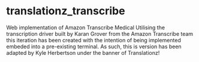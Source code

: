 # translationz_transcribe
Web implementation of Amazon Transcribe Medical
Utilising the transcription driver built by Karan Grover from the Amazon Transcribe team this iteration
has been created with the intention of being implemented embeded into a pre-existing terminal.
As such, this is version has been adapted by Kyle Herbertson under the banner of Translationz!
